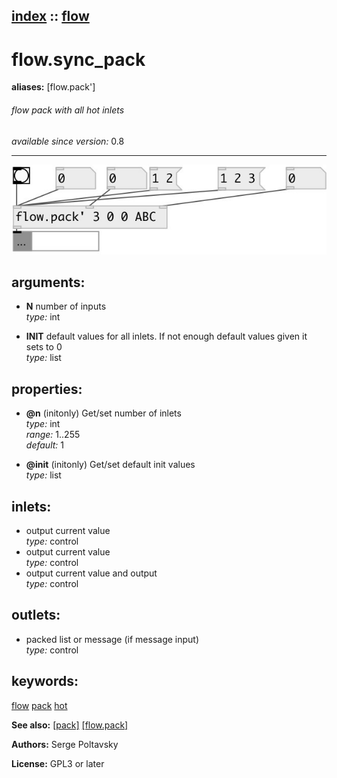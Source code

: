 [index](index.html) :: [flow](category_flow.html)
---

# flow.sync_pack
**aliases:** [flow.pack&#39;]


###### flow pack with all hot inlets

*available since version:* 0.8

---




[![example](../examples/img/flow.sync_pack.jpg)](../examples/pd/flow.sync_pack.pd)



## arguments:

* **N**
number of inputs<br>
_type:_ int<br>

* **INIT**
default values for all inlets. If not enough default values given it sets to 0<br>
_type:_ list<br>





## properties:

* **@n** (initonly)
Get/set number of inlets<br>
_type:_ int<br>
_range:_ 1..255<br>
_default:_ 1<br>

* **@init** (initonly)
Get/set default init values<br>
_type:_ list<br>



## inlets:

* output current value<br>
_type:_ control
* output current value<br>
_type:_ control
* output current value and output<br>
_type:_ control



## outlets:

* packed list or message (if message input)<br>
_type:_ control



## keywords:

[flow](keywords/flow.html)
[pack](keywords/pack.html)
[hot](keywords/hot.html)



**See also:**
[\[pack\]](pack.html)
[\[flow.pack\]](flow.pack.html)




**Authors:** Serge Poltavsky




**License:** GPL3 or later





